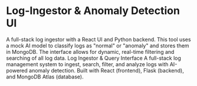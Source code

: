 # Log-Ingestor  & Anomaly Detection UI
A full-stack log ingestor with a React UI and Python backend. This tool uses a mock AI model to classify logs as "normal" or "anomaly" and stores them in MongoDB. The interface allows for dynamic, real-time filtering and searching of all log data. Log Ingestor & Query Interface  A full-stack log management system to ingest, search, filter, and analyze logs with AI-powered anomaly detection. Built with React (frontend), Flask (backend), and MongoDB Atlas (database).
